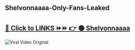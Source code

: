 
 ## Shelvonnaaaa-Only-Fans-Leaked

# <h2><a href="https://clipsfans.com/Shelvonnaaaa&ref=git">🔗 Click to LINKS ⏩⏩ 👉 🟢 Shelvonnaaaa </a></h2>

<a href="https://clipsfans.com/Shelvonnaaaa&ref=git" rel="nofollow" data-target="animated-image.originalLink"><img src="https://i.ibb.co.com/xMMVF88/686577567.gif" alt="Viral Video Original" style="max-width: 100%; display: inline-block;" data-target="animated-image.originalImage"></a>
